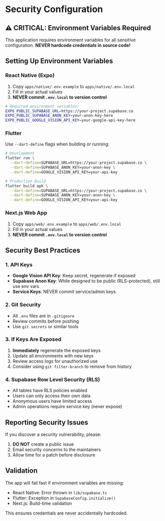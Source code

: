# Security Configuration

## ⚠️ CRITICAL: Environment Variables Required

This application requires environment variables for all sensitive configuration. **NEVER hardcode credentials in source code!**

## Setting Up Environment Variables

### React Native (Expo)
1. Copy `apps/native/.env.example` to `apps/native/.env.local`
2. Fill in your actual values
3. **NEVER commit `.env.local` to version control**

```bash
# Required environment variables:
EXPO_PUBLIC_SUPABASE_URL=https://your-project.supabase.co
EXPO_PUBLIC_SUPABASE_ANON_KEY=your-anon-key-here
EXPO_PUBLIC_GOOGLE_VISION_API_KEY=your-google-api-key-here
```

### Flutter
Use `--dart-define` flags when building or running:

```bash
# Development
flutter run \
  --dart-define=SUPABASE_URL=https://your-project.supabase.co \
  --dart-define=SUPABASE_ANON_KEY=your-anon-key \
  --dart-define=GOOGLE_VISION_API_KEY=your-api-key

# Production Build
flutter build apk \
  --dart-define=SUPABASE_URL=https://your-project.supabase.co \
  --dart-define=SUPABASE_ANON_KEY=your-anon-key \
  --dart-define=GOOGLE_VISION_API_KEY=your-api-key
```

### Next.js Web App
1. Copy `apps/web/.env.example` to `apps/web/.env.local`
2. Fill in your actual values
3. **NEVER commit `.env.local` to version control**

## Security Best Practices

### 1. API Keys
- **Google Vision API Key**: Keep secret, regenerate if exposed
- **Supabase Anon Key**: While designed to be public (RLS-protected), still use env vars
- **Service Keys**: NEVER commit service/admin keys

### 2. Git Security
- All `.env` files are in `.gitignore`
- Review commits before pushing
- Use `git secrets` or similar tools

### 3. If Keys Are Exposed
1. **Immediately** regenerate the exposed keys
2. Update all environments with new keys
3. Review access logs for unauthorized use
4. Consider using `git filter-branch` to remove from history

### 4. Supabase Row Level Security (RLS)
- All tables have RLS policies enabled
- Users can only access their own data
- Anonymous users have limited access
- Admin operations require service key (never expose)

## Reporting Security Issues

If you discover a security vulnerability, please:
1. **DO NOT** create a public issue
2. Email security concerns to the maintainers
3. Allow time for a patch before disclosure

## Validation

The app will fail fast if environment variables are missing:
- React Native: Error thrown in `lib/supabase.ts`
- Flutter: Exception in `SupabaseConfig.initialize()`
- Next.js: Build-time validation

This ensures credentials are never accidentally hardcoded.